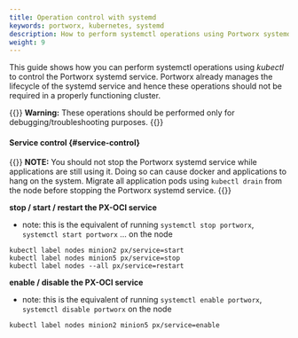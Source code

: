 ```yaml
---
title: Operation control with systemd
keywords: portworx, kubernetes, systemd
description: How to perform systemctl operations using Portworx systemd service. 
weight: 9
---
```


This guide shows how you can perform systemctl operations using _kubectl_ to control the Portworx systemd service. Portworx already manages the lifecycle of the systemd service and hence these operations should not be required in a properly functioning cluster.

{{<info>}}
**Warning:** These operations should be performed only for debugging/troubleshooting purposes.
{{</info>}}

#### Service control {#service-control}

{{<info>}}
**NOTE:** You should not stop the Portworx systemd service while applications are still using it. Doing so can cause docker and applications to hang on the system. Migrate all application pods using `kubectl drain` from the node before stopping the Portworx systemd service.
{{</info>}}

**stop / start / restart the PX-OCI service**

* note: this is the equivalent of running `systemctl stop portworx`, `systemctl start portworx` … on the node

```text
kubectl label nodes minion2 px/service=start
kubectl label nodes minion5 px/service=stop
kubectl label nodes --all px/service=restart
```

**enable / disable the PX-OCI service**

* note: this is the equivalent of running `systemctl enable portworx`, `systemctl disable portworx` on the node

```text
kubectl label nodes minion2 minion5 px/service=enable
```
